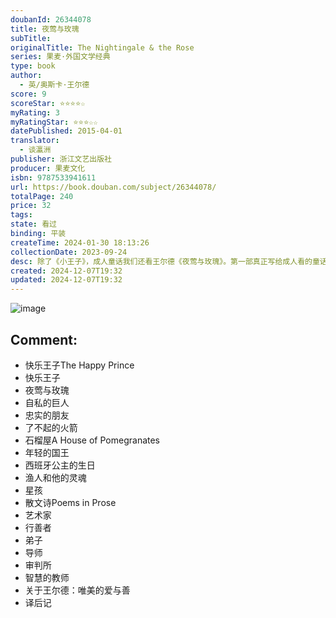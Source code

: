 ```yaml
---
doubanId: 26344078
title: 夜莺与玫瑰
subTitle: 
originalTitle: The Nightingale & the Rose
series: 果麦·外国文学经典
type: book
author:
  - 英/奥斯卡·王尔德
score: 9
scoreStar: ⭐⭐⭐⭐☆
myRating: 3
myRatingStar: ⭐⭐⭐☆☆
datePublished: 2015-04-01
translator:
  - 谈瀛洲
publisher: 浙江文艺出版社
producer: 果麦文化
isbn: 9787533941611
url: https://book.douban.com/subject/26344078/
totalPage: 240
price: 32
tags: 
state: 看过
binding: 平装
createTime: 2024-01-30 18:13:26
collectionDate: 2023-09-24
desc: 除了《小王子》，成人童话我们还看王尔德《夜莺与玫瑰》。第一部真正写给成人看的童话，他第一个提出成人童话概念。王尔德说：“童话不是为儿童而写，是为十八到八十岁之间孩童般的人所写。”译者谈瀛洲，翻译家、作家、学者，复旦大学外文教授，王尔德及唯美主义研究专家，为读者带来 更精准及深入文风和作者思想的翻译。奥斯卡·王尔德，莎士比亚之后，英国最伟大的语言大师。《快乐王子》《夜莺与玫瑰》《自私的巨人》不但是英国文学经典，更是世界文学经典，已被收入语文新课标。他第一个提出成人童话概念，并宣布他的童话为成人而写。所写童话以唯美的爱与善闻名世界。《夜莺与玫瑰》收录了王尔德全部九篇童话，《快乐王子》《夜莺与玫瑰》《自私的巨人》《忠实的朋友》《了不起的火箭》《 年轻的国王》《西班牙公主的生日》《渔人和他的灵魂》《星孩》。另外还收录了国内罕见的六篇王尔德散文...(展开全部)除了《小王子》，成人童话我们还看王尔德《夜莺与玫瑰》。第一部真正写给成人看的童话，他第一个提出成人童话概念。王尔德说：“童话不是为儿童而写，是为十八到八十岁之间孩童般的人所写。”译者谈瀛洲，翻译家、作家、学者，复旦大学外文教授，王尔德及唯美主义研究专家，为读者带来 更精准及深入文风和作者思想的翻译。奥斯卡·王尔德，莎士比亚之后，英国最伟大的语言大师。《快乐王子》《夜莺与玫瑰》《自私的巨人》不但是英国文学经典，更是世界文学经典，已被收入语文新课标。他第一个提出成人童话概念，并宣布他的童话为成人而写。所写童话以唯美的爱与善闻名世界。《夜莺与玫瑰》收录了王尔德全部九篇童话，《快乐王子》《夜莺与玫瑰》《自私的巨人》《忠实的朋友》《了不起的火箭》《 年轻的国王》《西班牙公主的生日》《渔人和他的灵魂》《星孩》。另外还收录了国内罕见的六篇王尔德散文诗《艺术家》《行善者》《弟子》《导师》《审判所》《智慧的教室》。译者谈瀛洲是复旦大学外文教授、外国文学研究所所长，王尔德及唯美主义研究专家，为本书带来更精准及深入文风和作者思想的翻译。王尔德记叙的是生命里的美丽与哀愁——平凡生活里的爱，精神世界中的美，以及这两者的毁灭给人的心灵带来的巨大痛苦，突出了神性的救赎与归宿。王尔德不再重复王子与公主幸福地生活一百年的陈词滥调，也不表达善有善报恶有恶报的美好愿望，只用一种淡然超脱的口吻来讲述悲剧，借助人物交错的视角与眼光让读者听见渔人长长的叹息，夜莺最后命若游丝的歌声，小矮人哀哀的哭泣和他的心破裂的声音。他以不完美的童话反复叩问生活中处处存在的矛盾与悖论、影射现实社会的困顿与复杂，以曲折的方式展现他对艺术、爱情及人生完美而纯粹的追求。奥斯卡·王尔德 Oscar Wilde（1854-1900），莎士比亚之后，英国最伟大的语言大师。唯美主义在世间行走的代言人。一辈子写过九个童话故事，《快乐王子》《夜莺与玫瑰》《自私的巨人》已成世界文学经典。他说，童话不是为儿童而写，是为十八到八十岁之间孩童般的人所写。对王尔德来说，艺术家是现代社会中耶稣的化身。他的作品，就是他的痛苦和生命的结晶，就像夜莺用它的心血，染红了那朵玫瑰一样。他创作了《道林·格雷的画像》，也写出了悲剧《莎乐美》和其他诸多天才作品。1900年11月30日，在巴黎的一家旅馆里，王尔德因脑膜炎去世，终年四十六岁。他的公墓是全世界最特别的墓地之一，无数朝圣者在墓碑上留下红色唇印。谈瀛洲翻译家、作家、学者，复旦大学外文学院教授，复旦外国文学研究所所长，王尔德与唯美主义运动研究专家。已出版作品：散文集《诗意的微醺》《...(展开全部)奥斯卡·王尔德 Oscar Wilde（1854-1900），莎士比亚之后，英国最伟大的语言大师。唯美主义在世间行走的代言人。一辈子写过九个童话故事，《快乐王子》《夜莺与玫瑰》《自私的巨人》已成世界文学经典。他说，童话不是为儿童而写，是为十八到八十岁之间孩童般的人所写。对王尔德来说，艺术家是现代社会中耶稣的化身。他的作品，就是他的痛苦和生命的结晶，就像夜莺用它的心血，染红了那朵玫瑰一样。他创作了《道林·格雷的画像》，也写出了悲剧《莎乐美》和其他诸多天才作品。1900年11月30日，在巴黎的一家旅馆里，王尔德因脑膜炎去世，终年四十六岁。他的公墓是全世界最特别的墓地之一，无数朝圣者在墓碑上留下红色唇印。谈瀛洲翻译家、作家、学者，复旦大学外文学院教授，复旦外国文学研究所所长，王尔德与唯美主义运动研究专家。已出版作品：散文集《诗意的微醺》《那充满魅惑力的舞蹈》《语言本源的守卫者》，学术专著《莎评简史》，长篇小说《灵魂的两驾马车》，译作《后现代性与公正游戏》等。
created: 2024-12-07T19:32
updated: 2024-12-07T19:32
---
```


![image](assets/s34302404.jpg)

Comment: 
---



  - 快乐王子The Happy Prince
  - 快乐王子
  - 夜莺与玫瑰
  - 自私的巨人
  - 忠实的朋友
  - 了不起的火箭
  - 石榴屋A House of Pomegranates
  - 年轻的国王
  - 西班牙公主的生日
  - 渔人和他的灵魂
  - 星孩
  - 散文诗Poems in Prose
  - 艺术家
  - 行善者
  - 弟子
  - 导师
  - 审判所
  - 智慧的教师
  - 关于王尔德：唯美的爱与善
  - 译后记
